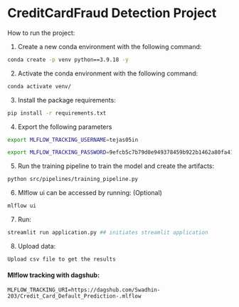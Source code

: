 # **CreditCardFraud Detection Project**

How to run the project:
1. Create a new conda environment with the following command:

```bash
conda create -p venv python==3.9.18 -y
```

2. Activate the conda environment with the following command:
```bash
conda activate venv/
```

3. Install the package requirements:
```bash
pip install -r requirements.txt
```
4. Export the following parameters

```bash
export MLFLOW_TRACKING_USERNAME=tejas05in
```
```bash
export MLFLOW_TRACKING_PASSWORD=9efcb5c7b79d0e949378459b922b1462a80fa413
```

5. Run the training pipeline to train the model and create the artifacts:
```bash
python src/pipelines/training_pipeline.py
```

6. Mlflow ui can be accessed by running: (Optional)
```bash
mlflow ui
```

7. Run:
```bash
streamlit run application.py ## initiates streamlit application
```

8. Upload data:
```
Upload csv file to get the results
```

#### Mlflow tracking with dagshub:

```angular2html
MLFLOW_TRACKING_URI=https://dagshub.com/Swadhin-203/Credit_Card_Default_Prediction-.mlflow
```

